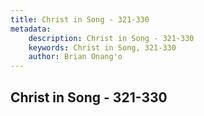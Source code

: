 ```yaml
---
title: Christ in Song - 321-330
metadata:
    description: Christ in Song - 321-330
    keywords: Christ in Song, 321-330
    author: Brian Onang'o
---
```



## Christ in Song - 321-330
  